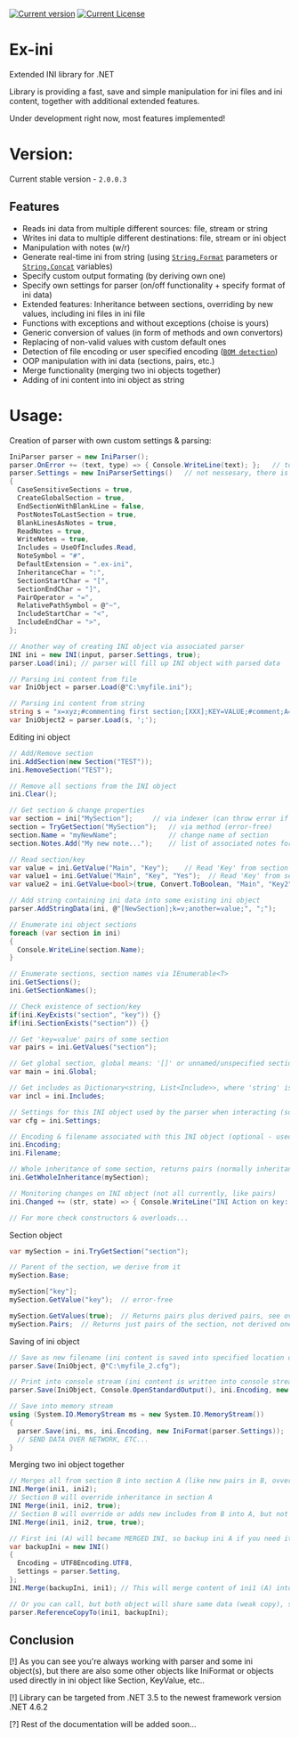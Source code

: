 [![Current version](http://test.the-one.cz/github/ex-ini/version.svg)](https://github.com/xtremertx/Ex-ini)
[![Current License](http://test.the-one.cz/github/ex-ini/license.svg)](https://github.com/xtremertx/Ex-ini/LICENSE.txt)
# Ex-ini
Extended INI library for .NET

Library is providing a fast, save and simple manipulation for ini files and ini content, together with additional extended features.

Under development right now, most features implemented!

# Version:

Current stable version - `2.0.0.3`

Features
--------

* Reads ini data from multiple different sources: file, stream or string
* Writes ini data to multiple different destinations: file, stream or ini object
* Manipulation with notes (w/r)
* Generate real-time ini from string (using [`String.Format`](https://msdn.microsoft.com/cs-cz/library/system.string.format.aspx) parameters or [`String.Concat`](https://msdn.microsoft.com/cs-cz/library/system.string.concat.aspx) variables)
* Specify custom output formating (by deriving own one)
* Specify own settings for parser (on/off functionality + specify format of ini data)
* Extended features: Inheritance between sections, overriding by new values, including ini files in ini file
* Functions with exceptions and without exceptions (choise is yours)
* Generic conversion of values (in form of methods and own convertors)
* Replacing of non-valid values with custom default ones
* Detection of file encoding or user specified encoding ([`BOM detection`](https://en.wikipedia.org/wiki/Byte_order_mark))
* OOP manipulation with ini data (sections, pairs, etc.)
* Merge functionality (merging two ini objects together)
* Adding of ini content into ini object as string

# Usage:

Creation of parser with own custom settings & parsing:
```C#
IniParser parser = new IniParser();
parser.OnError += (text, type) => { Console.WriteLine(text); };   // to see error, warning, infos..
parser.Settings = new IniParserSettings()   // not nessesary, there is default preset...
{
  CaseSensitiveSections = true,
  CreateGlobalSection = true,
  EndSectionWithBlankLine = false,
  PostNotesToLastSection = true,
  BlankLinesAsNotes = true,
  ReadNotes = true,
  WriteNotes = true,
  Includes = UseOfIncludes.Read,
  NoteSymbol = "#",
  DefaultExtension = ".ex-ini",
  InheritanceChar = ":",
  SectionStartChar = "[",
  SectionEndChar = "]",
  PairOperator = "=",
  RelativePathSymbol = @"~",
  IncludeStartChar = "<",
  IncludeEndChar = ">",
};

// Another way of creating INI object via associated parser
INI ini = new INI(input, parser.Settings, true);
parser.Load(ini); // parser will fill up INI object with parsed data

// Parsing ini content from file
var IniObject = parser.Load(@"C:\myfile.ini");

// Parsing ini content from string
string s = "x=xyz;#commenting first section;[XXX];KEY=VALUE;#comment;A=B;[C];[D:C];f=Z;[FIX];TEXT=LOL";
var IniObject2 = parser.Load(s, ';');

```

Editing ini object
```C#
// Add/Remove section
ini.AddSection(new Section("TEST"));
ini.RemoveSection("TEST");

// Remove all sections from the INI object
ini.Clear();

// Get section & change properties
var section = ini["MySection"];     // via indexer (can throw error if section do not exists)
section = TryGetSection("MySection");   // via method (error-free)
section.Name = "myNewName";             // change name of section
section.Notes.Add("My new note...");    // list of associated notes for section

// Read section/key
var value = ini.GetValue("Main", "Key");    // Read 'Key' from section 'Main'
var value1 = ini.GetValue("Main", "Key", "Yes");  // Read 'Key' from section 'Main' with default value set to 'Yes'
var value2 = ini.GetValue<bool>(true, Convert.ToBoolean, "Main", "Key2"); // Read again but convert the result into bool via existing or custom handler

// Add string containing ini data into some existing ini object
parser.AddStringData(ini, @"[NewSection];k=v;another=value;", ";");

// Enumerate ini object sections
foreach (var section in ini)
{
  Console.WriteLine(section.Name);
}

// Enumerate sections, section names via IEnumerable<T>
ini.GetSections();
ini.GetSectionNames();

// Check existence of section/key
if(ini.KeyExists("section", "key")) {}
if(ini.SectionExists("section")) {}

// Get 'key=value' pairs of some section
var pairs = ini.GetValues("section");

// Get global section, global means: '[]' or unnamed/unspecified section on the start of the file
var main = ini.Global;

// Get includes as Dictionary<string, List<Include>>, where 'string' is section where include(s) belongs and 'List<Include>' is the list of the includes
var incl = ini.Includes;

// Settings for this INI object used by the parser when interacting (some ini objects can have different settings)
var cfg = ini.Settings;

// Encoding & filename associated with this INI object (optional - used only by parser when parsing from file, these can be explicitly specified when parser 'Load(..)' is called, usefull when ur saving/loading content of same ini file with same encoding always)
ini.Encoding;
ini.Filename;

// Whole inheritance of some section, returns pairs (normally inheritance takes into account only base section)
ini.GetWholeInheritance(mySection);

// Monitoring changes on INI object (not all currently, like pairs)
ini.Changed += (str, state) => { Console.WriteLine("INI Action on key: {0}, state: {1}", str, state); };

// For more check constructors & overloads...
```

Section object
```C#
var mySection = ini.TryGetSection("section");

// Parent of the section, we derive from it
mySection.Base;

mySection["key"];
mySection.GetValue("key");  // error-free

mySection.GetValues(true);  // Returns pairs plus derived pairs, see overloads for more..
mySection.Pairs;  // Returns just pairs of the section, not derived ones

```

Saving of ini object
```C#
// Save as new filename (ini content is saved into specified location on HDD, same file is auto-overwritten!)
parser.Save(IniObject, @"C:\myfile_2.cfg");

// Print into console stream (ini content is written into console stream with specified encoding and formatting based on the settings of parser)
parser.Save(IniObject, Console.OpenStandardOutput(), ini.Encoding, new IniFormat(parser.Settings));

// Save into memory stream
using (System.IO.MemoryStream ms = new System.IO.MemoryStream())
{
  parser.Save(ini, ms, ini.Encoding, new IniFormat(parser.Settings));
  // SEND DATA OVER NETWORK, ETC...
}
```

Merging two ini object together
```C#
// Merges all from section B into section A (like new pairs in B, ovveriden values from B, new sections in B, but not inheritance)
INI.Merge(ini1, ini2);
// Section B will override inheritance in section A
INI Merge(ini1, ini2, true);
// Section B will override or adds new includes from B into A, but not notes associated with includes in B (include notes are not supported right now in merging)
INI.Merge(ini1, ini2, true, true);

// First ini (A) will became MERGED INI, so backup ini A if you need it for some reason unchanged..
var backupIni = new INI()
{
  Encoding = UTF8Encoding.UTF8,
  Settings = parser.Setting,
};
INI.Merge(backupIni, ini1); // This will merge content of ini1 (A) into new clear ini (backup) -> deep copy

// Or you can call, but both object will share same data (weak copy), so do not call ini1.Clear()
parser.ReferenceCopyTo(ini1, backupIni);
```

Conclusion
----------

[!] As you can see you're always working with parser and some ini object(s), but there are also some other objects like IniFormat or objects used directly in ini object like Section, KeyValue, etc..

[!] Library can be targeted from .NET 3.5 to the newest framework version .NET 4.6.2

[?] Rest of the documentation will be added soon...
